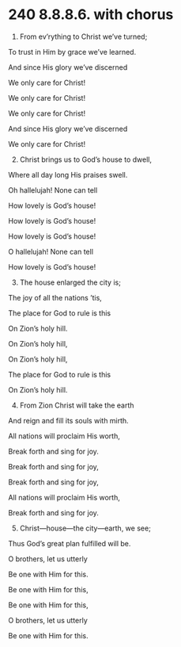 # 240 8.8.8.6. with chorus

1.  From ev’rything to Christ we’ve turned;

To trust in Him by grace we’ve learned.

And since His glory we’ve discerned

We only care for Christ!

We only care for Christ!

We only care for Christ!

And since His glory we’ve discerned

We only care for Christ!

2.  Christ brings us to God’s house to dwell,

Where all day long His praises swell.

Oh hallelujah! None can tell

How lovely is God’s house!

How lovely is God’s house!

How lovely is God’s house!

O hallelujah! None can tell

How lovely is God’s house!

3.  The house enlarged the city is;

The joy of all the nations ’tis,

The place for God to rule is this

On Zion’s holy hill.

On Zion’s holy hill,

On Zion’s holy hill,

The place for God to rule is this

On Zion’s holy hill.

4.  From Zion Christ will take the earth

And reign and fill its souls with mirth.

All nations will proclaim His worth,

Break forth and sing for joy.

Break forth and sing for joy,

Break forth and sing for joy,

All nations will proclaim His worth,

Break forth and sing for joy.

5.  Christ—house—the city—earth, we see;

Thus God’s great plan fulfilled will be.

O brothers, let us utterly

Be one with Him for this.

Be one with Him for this,

Be one with Him for this,

O brothers, let us utterly

Be one with Him for this.

